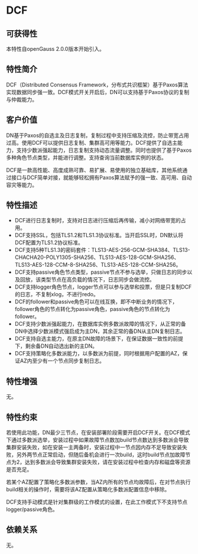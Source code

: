# DCF

## 可获得性<a name="section15406143204715"></a>

本特性自openGauss 2.0.0版本开始引入。

## 特性简介<a name="section740615433477"></a>

DCF（Distributed Consensus Framework，分布式共识框架）基于Paxos算法实现数据同步强一致。DCF模式开关开启后，DN可以支持基于Paxos协议的复制与仲裁能力。

## 客户价值<a name="section13406743164715"></a>

DN基于Paxos的自选主及日志复制，复制过程中支持压缩及流控，防止带宽占用过高。使用DCF可以提供日志复制、集群高可用等能力。DCF提供了自选主能力，支持少数派强起能力，日志复制支持动态流量调整。同时也提供了基于Paxos多种角色节点类型，并能进行调整。支持查询当前数据库实例的状态。

DCF是一款高性能、高度成熟可靠、易扩展、易使用的独立基础库，其他系统通过接口与DCF简单对接，就能够轻松拥有Paxos算法赋予的强一致、高可用、自动容灾等能力。

## 特性描述<a name="section16406154310471"></a>

-   DCF进行日志复制时，支持对日志进行压缩后再传输，减小对网络带宽的占用。
-   DCF支持SSL，包括TLS1.2和TLS1.3协议标准。当开启SSL时，DN默认将DCF配置为TLS1.2协议标准。
-   DCF支持5种TLS1.3的密码套件：TLS13-AES-256-GCM-SHA384、TLS13-CHACHA20-POLY1305-SHA256、TLS13-AES-128-GCM-SHA256、TLS13-AES-128-CCM-8-SHA256、TLS13-AES-128-CCM-SHA256。
-   DCF支持passive角色节点类型，passive节点不参与选举，只做日志的同步以及回放，该类型节点在高负载的情况下，日志同步会做流控。
-   DCF支持logger角色节点，logger节点可以参与选举和投票，但是只复制DCF的日志，不复制xlog，不进行redo。
-   DCF的follower和passive角色可以在线互换，即不中断业务的情况下，follower角色的节点转化为passive角色，passive角色的节点转化为follower。
-   DCF支持少数派强起能力，在数据库实例多数派故障的情况下，从正常的备DN中选择少数派模式强启成为主DN，其余正常的备DN从主DN复制日志。
-   DCF支持自选主能力，在原主DN故障的场景下，在保证数据一致性的前提下，剩余备DN自动选出新的主DN。
-   DCF支持策略化多数派能力，以多数派为前提，同时根据用户配置的AZ，保证AZ内至少有一个节点同步复制日志。

## 特性增强<a name="section1340684315478"></a>

无。

## 特性约束<a name="section06531946143616"></a>

若使用此功能，DN最少三节点，在安装部署阶段需要开启DCF开关。在DCF模式下通过多数派选举，安装过程中如果故障节点数加build节点数达到多数派会导致集群安装失败，如在安装一主两备时，安装过程中一节点因内存不足导致安装失败，另外两节点正常启动，但随后备机会进行一次build，这时build节点加故障节点为2，达到多数派会导致集群安装失败，请在安装过程中检查内存和磁盘等资源是否充足。

若某个AZ配置了策略化多数派参数，当AZ内所有的节点均故障后，在对节点执行build相关的操作时，需要将该AZ配置从策略化多数派配置信息中移除。

DCF支持手动模式是针对集群级的工作模式的设置，在此工作模式下不支持节点logger/passive角色。

## 依赖关系<a name="section8406643144716"></a>

无。

